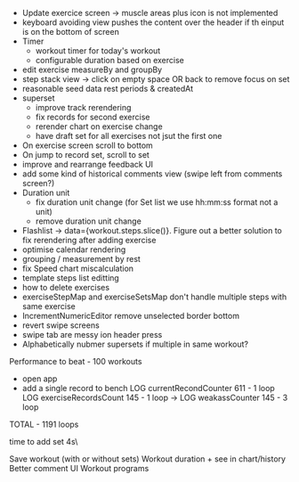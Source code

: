 - Update exercice screen -> muscle areas plus icon is not implemented
- keyboard avoiding view pushes the content over the header if th einput is on the bottom of screen
- Timer
  - workout timer for today's workout
  - configurable duration based on exercise
- edit exercise measureBy and groupBy
- step stack view -> click on empty space OR back to remove focus on set
- reasonable seed data rest periods & createdAt
- superset
  - improve track rerendering
  - fix records for second exercise
  - rerender chart on exercise change
  - have draft set for all exercises not jsut the first one
- On exercise screen scroll to bottom
- On jump to record set, scroll to set
- improve and rearrange feedback UI
- add some kind of historical comments view (swipe left from comments screen?)
- Duration unit 
  - fix duration unit change (for Set list we use hh:mm:ss format not a unit)
  - remove duration unit change
- Flashlist -> data={workout.steps.slice()}. Figure out a better solution to fix rerendering after adding exercise
- optimise calendar rendering
- grouping / measurement by rest
- fix Speed chart miscalculation
- template steps list editting
- how to delete exercises
- exerciseStepMap and exerciseSetsMap don't handle multiple steps with same exercise
- IncrementNumericEditor remove unselected border bottom
- revert swipe screens
- swipe tab are messy ion header press 
- Alphabetically nubmer supersets if multiple in same workout?

Performance to beat -
100 workouts

- open app
- add a single record to bench
  LOG currentRecondCounter 611 - 1 loop
  LOG exerciseRecordsCount 145 - 1 loop
  -> LOG weakassCounter 145 - 3 loop

TOTAL - 1191 loops

time to add set 4s\

Save workout (with or without sets)
Workout duration + see in chart/history
Better comment UI
Workout programs
